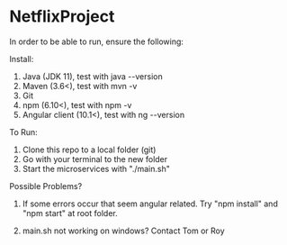 # NetflixProject

In order to be able to run, ensure the following:

Install:
1. Java (JDK 11), test with java --version 
2. Maven (3.6<), test with mvn -v
3. Git
4. npm (6.10<), test with npm -v
5. Angular client (10.1<), test with ng --version

To Run:
1. Clone this repo to a local folder (git)
2. Go with your terminal to the new folder
3. Start the microservices with "./main.sh"




Possible Problems?
1. If some errors occur that seem angular related. Try "npm install" and "npm start" at root folder.

2. main.sh not working on windows? Contact Tom or Roy

